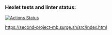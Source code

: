 ### Hexlet tests and linter status:

[![Actions Status](https://github.com/RickoBo/layout-designer-project-lvl2/workflows/hexlet-check/badge.svg)](https://github.com/RickoBo/layout-designer-project-lvl2/actions)

https://second-project-mb.surge.sh/src/index.html
